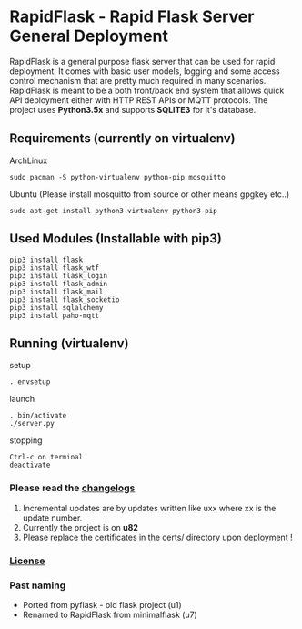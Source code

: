# RapidFlask - Rapid Flask Server General Deployment
RapidFlask is a general purpose flask server that can be used for rapid deployment. It comes with basic user models,
logging and some access control mechanism that are pretty much required in many scenarios. RapidFlask is meant to be
a both front/back end system that allows quick API deployment either with HTTP REST APIs or MQTT protocols. The project uses **Python3.5x**
and supports **SQLITE3** for it's database.

## Requirements (currently on virtualenv)

ArchLinux

	sudo pacman -S python-virtualenv python-pip mosquitto

Ubuntu (Please install mosquitto from source or other means gpgkey etc..)

	sudo apt-get install python3-virtualenv python3-pip


## Used Modules (Installable with pip3)

	pip3 install flask
	pip3 install flask_wtf
	pip3 install flask_login
	pip3 install flask_admin
	pip3 install flask_mail
	pip3 install flask_socketio
	pip3 install sqlalchemy
	pip3 install paho-mqtt

## Running (virtualenv)

setup

	. envsetup

launch

	. bin/activate
	./server.py

stopping

	Ctrl-c on terminal
	deactivate

### Please read the [changelogs](changelogs.txt)

1. Incremental updates are by updates written like uxx where xx is the update number.
2. Currently the project is on __u82__
3. Please replace the certificates in the certs/ directory upon deployment !

### [License](LICENSE)

### Past naming
+ Ported from pyflask - old flask project (u1)
+ Renamed to RapidFlask from minimalflask (u7)

